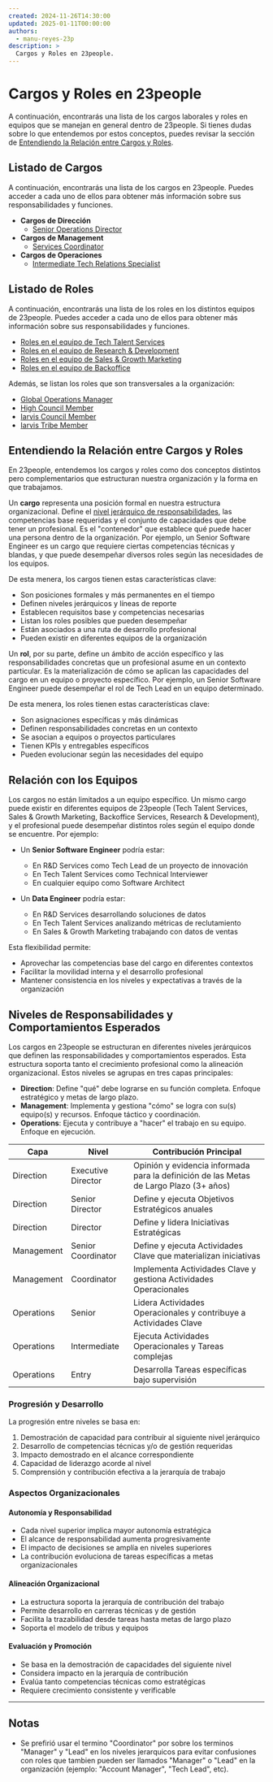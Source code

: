 ```yaml
---
created: 2024-11-26T14:30:00
updated: 2025-01-11T00:00:00
authors:
  - manu-reyes-23p
description: >
  Cargos y Roles en 23people.
---
```


# Cargos y Roles en 23people

A continuación, encontrarás una lista de los cargos laborales y roles en equipos que se manejan en general dentro de 23people. Si tienes dudas sobre lo que entendemos por estos conceptos, puedes revisar la sección de [Entendiendo la Relación entre Cargos y Roles](#entendiendo-la-relación-entre-cargos-y-roles).

## Listado de Cargos

A continuación, encontrarás una lista de los cargos en 23people. Puedes acceder a cada uno de ellos para obtener más información sobre sus responsabilidades y funciones.

- **Cargos de Dirección**
    - [Senior Operations Director](./positions/senior-operations-director)
- **Cargos de Management**
    - [Services Coordinator](./positions/services-coordinator)
- **Cargos de Operaciones**
    - [Intermediate Tech Relations Specialist](./positions/intermediate-tech-relations-specialist.md)

## Listado de Roles

A continuación, encontrarás una lista de los roles en los distintos equipos de 23people. Puedes acceder a cada uno de ellos para obtener más información sobre sus responsabilidades y funciones.

- [Roles en el equipo de Tech Talent Services](../teams/tech-talent-services/#roles)
- [Roles en el equipo de Research & Development](../teams/research-development/#roles)
- [Roles en el equipo de Sales & Growth Marketing](../teams/sales-growth-marketing/#roles)
- [Roles en el equipo de Backoffice](../teams/backoffice-services/#roles)

Además, se listan los roles que son transversales a la organización:

- [Global Operations Manager](./roles/global-operations-manager.md)
- [High Council Member](../roles/high-council-member.md)
- [Iarvis Council Member](../roles/iarvis-council-member.md)
- [Iarvis Tribe Member](../roles/iarvis-tribe-member.md#operations)

## Entendiendo la Relación entre Cargos y Roles

En 23people, entendemos los cargos y roles como dos conceptos distintos pero complementarios que estructuran nuestra organización y la forma en que trabajamos.

Un **cargo** representa una posición formal en nuestra estructura organizacional. Define el [nivel jerárquico de responsabilidades](./responsibility-levels.md), las competencias base requeridas y el conjunto de capacidades que debe tener un profesional. Es el "contenedor" que establece qué puede hacer una persona dentro de la organización. Por ejemplo, un Senior Software Engineer es un cargo que requiere ciertas competencias técnicas y blandas, y que puede desempeñar diversos roles según las necesidades de los equipos.

De esta menera, los cargos tienen estas características clave:

- Son posiciones formales y más permanentes en el tiempo
- Definen niveles jerárquicos y líneas de reporte
- Establecen requisitos base y competencias necesarias
- Listan los roles posibles que pueden desempeñar
- Están asociados a una ruta de desarrollo profesional
- Pueden existir en diferentes equipos de la organización

Un **rol**, por su parte, define un ámbito de acción específico y las responsabilidades concretas que un profesional asume en un contexto particular. Es la materialización de cómo se aplican las capacidades del cargo en un equipo o proyecto específico. Por ejemplo, un Senior Software Engineer puede desempeñar el rol de Tech Lead en un equipo determinado.

De esta menera, los roles tienen estas características clave:

- Son asignaciones específicas y más dinámicas
- Definen responsabilidades concretas en un contexto
- Se asocian a equipos o proyectos particulares
- Tienen KPIs y entregables específicos
- Pueden evolucionar según las necesidades del equipo

## Relación con los Equipos

Los cargos no están limitados a un equipo específico. Un mismo cargo puede existir en diferentes equipos de 23people (Tech Talent Services, Sales & Growth Marketing, Backoffice Services, Research & Development), y el profesional puede desempeñar distintos roles según el equipo donde se encuentre. Por ejemplo:

- Un **Senior Software Engineer** podría estar:
    - En R&D Services como Tech Lead de un proyecto de innovación
    - En Tech Talent Services como Technical Interviewer
    - En cualquier equipo como Software Architect

- Un **Data Engineer** podría estar:
    - En R&D Services desarrollando soluciones de datos
    - En Tech Talent Services analizando métricas de reclutamiento
    - En Sales & Growth Marketing trabajando con datos de ventas

Esta flexibilidad permite:

- Aprovechar las competencias base del cargo en diferentes contextos
- Facilitar la movilidad interna y el desarrollo profesional
- Mantener consistencia en los niveles y expectativas a través de la organización

## Niveles de Responsabilidades y Comportamientos Esperados

Los cargos en 23people se estructuran en diferentes niveles jerárquicos que definen las responsabilidades y comportamientos esperados. Esta estructura soporta tanto el crecimiento profesional como la alineación organizacional. Estos niveles se agrupas en tres capas principales:

- **Direction**: Define "qué" debe lograrse en su función completa. Enfoque estratégico y metas de largo plazo.
- **Management**: Implementa y gestiona "cómo" se logra con su(s) equipo(s) y recursos. Enfoque táctico y coordinación.
- **Operations**: Ejecuta y contribuye a "hacer" el trabajo en su equipo. Enfoque en ejecución.

| Capa       | Nivel              | Contribución Principal                                                                 |
|------------|--------------------|----------------------------------------------------------------------------------------|
| Direction  | Executive Director | Opinión y evidencia informada para la definición de las Metas de Largo Plazo (3+ años) |
| Direction  | Senior Director    | Define y ejecuta Objetivos Estratégicos anuales                                        |
| Direction  | Director           | Define y lidera Iniciativas Estratégicas                                               |
| Management | Senior Coordinator | Define y ejecuta Actividades Clave que materializan iniciativas                        |
| Management | Coordinator        | Implementa Actividades Clave y gestiona Actividades Operacionales                      |
| Operations | Senior             | Lidera Actividades Operacionales y contribuye a Actividades Clave                      |
| Operations | Intermediate       | Ejecuta Actividades Operacionales y Tareas complejas                                   |
| Operations | Entry              | Desarrolla Tareas específicas bajo supervisión                                         |

### Progresión y Desarrollo

La progresión entre niveles se basa en:

1. Demostración de capacidad para contribuir al siguiente nivel jerárquico
2. Desarrollo de competencias técnicas y/o de gestión requeridas
3. Impacto demostrado en el alcance correspondiente
4. Capacidad de liderazgo acorde al nivel
5. Comprensión y contribución efectiva a la jerarquía de trabajo

### Aspectos Organizacionales

#### Autonomía y Responsabilidad

- Cada nivel superior implica mayor autonomía estratégica
- El alcance de responsabilidad aumenta progresivamente
- El impacto de decisiones se amplía en niveles superiores
- La contribución evoluciona de tareas específicas a metas organizacionales

#### Alineación Organizacional

- La estructura soporta la jerarquía de contribución del trabajo
- Permite desarrollo en carreras técnicas y de gestión
- Facilita la trazabilidad desde tareas hasta metas de largo plazo
- Soporta el modelo de tribus y equipos

#### Evaluación y Promoción

- Se basa en la demostración de capacidades del siguiente nivel
- Considera impacto en la jerarquía de contribución
- Evalúa tanto competencias técnicas como estratégicas
- Requiere crecimiento consistente y verificable

---

## Notas

- Se prefirió usar el termino "Coordinator" por sobre los terminos "Manager" y "Lead" en los niveles jerarquicos para evitar confusiones con roles que tambien pueden ser llamados "Manager" o "Lead" en la organización (ejemplo: "Account Manager", "Tech Lead", etc).
